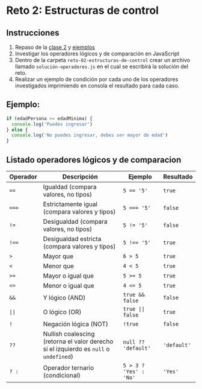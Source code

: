 # Reto 2: Estructuras de control

## Instrucciones

1. Repaso de la [clase 2](/clases/clase-02-estructuras-de-control/README.md) y [ejemplos](/clases/clase-02-estructuras-de-control/ejemplos.js)
2. Investigar los operadores lógicos y de comparación en JavaScript
3. Dentro de la carpeta `reto-02-estructuras-de-control` crear un archivo llamado `solución-operadores.js` en el cual se escribirá la solución del reto.
4. Realizar un ejemplo de condición por cada uno de los operadores investigados imprimiendo en consola el resultado para cada caso.

## Ejemplo:

```javascript
if (edadPersona >= edadMinima) {
  console.log('Puedes ingresar')
} else {
  console.log('No puedes ingresar, debes ser mayor de edad')
}
```

## Listado operadores lógicos y de comparacion

| **Operador** | **Descripción**                                                                       | **Ejemplo**            | **Resultado** |
| ------------ | ------------------------------------------------------------------------------------- | ---------------------- | ------------- |
| `==`         | Igualdad (compara valores, no tipos)                                                  | `5 == '5'`             | `true`        |
| `===`        | Estrictamente igual (compara valores y tipos)                                         | `5 === '5'`            | `false`       |
| `!=`         | Desigualdad (compara valores, no tipos)                                               | `5 != '5'`             | `false`       |
| `!==`        | Desigualdad estricta (compara valores y tipos)                                        | `5 !== '5'`            | `true`        |
| `>`          | Mayor que                                                                             | `6 > 5`                | `true`        |
| `<`          | Menor que                                                                             | `4 < 5`                | `true`        |
| `>=`         | Mayor o igual que                                                                     | `5 >= 5`               | `true`        |
| `<=`         | Menor o igual que                                                                     | `4 <= 5`               | `true`        |
| `&&`         | Y lógico (AND)                                                                        | `true && false`        | `false`       |
| `\|\|`       | O lógico (OR)                                                                         | `true \|\| false`      | `true`        |
| `!`          | Negación lógica (NOT)                                                                 | `!true`                | `false`       |
| `??`         | Nullish coalescing (retorna el valor derecho si el izquierdo es `null` o `undefined`) | `null ?? 'default'`    | `'default'`   |
| `? :`        | Operador ternario (condicional)                                                       | `5 > 3 ? 'Yes' : 'No'` | `'Yes'`       |
